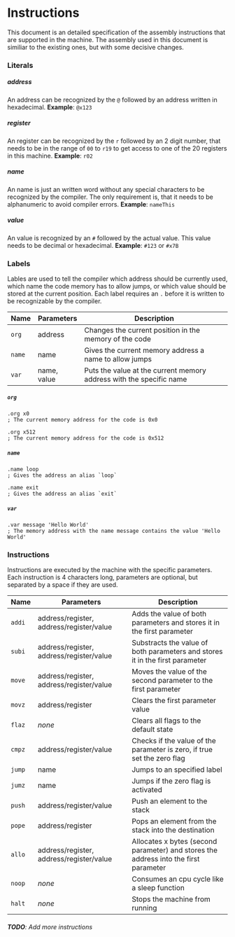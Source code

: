 # Instructions

This document is an detailed specification of the assembly instructions that
are supported in the machine. The assembly used in this document is similiar to
the existing ones, but with some decisive changes.

### Literals

##### address

An address can be recognized by the `@` followed by an address written in
hexadecimal. **Example**: `@x123`

##### register

An register can be recognized by the `r` followed by an 2 digit number, that
needs to be in the range of `00` to `r19` to get access to one of the 20
registers in this machine. **Example**: `r02`

##### name

An name is just an written word without any special characters to be recognized
by the compiler. The only requirement is, that it needs to be alphanumeric to
avoid compiler errors. **Example**: `nameThis`

##### value

An value is recognized by an `#` followed by the actual value. This value needs
to be decimal or hexadecimal. **Example**: `#123` or `#x7B`

### Labels

Lables are used to tell the compiler which address should be currently used,
which name the code memory has to allow jumps, or which value should be stored
at the current position. Each label requires an `.` before it is written to be
recognizable by the compiler.

| Name | Parameters | Description |
|-|-|-|
| `org` | address | Changes the current position in the memory of the code |
| `name` | name | Gives the current memory address a name to allow jumps |
| `var` | name, value | Puts the value at the current memory address with the specific name |

##### `org`

```assembly
.org x0
; The current memory address for the code is 0x0

.org x512
; The current memory address for the code is 0x512
```

##### `name`

```assembly
.name loop
; Gives the address an alias `loop`

.name exit
; Gives the address an alias `exit`
```

##### `var`

```assembly
.var message 'Hello World'
; The memory address with the name message contains the value 'Hello World'
```

### Instructions

Instructions are executed by the machine with the specific parameters. Each
instruction is 4 characters long, parameters are optional, but separated by
a space if they are used.

| Name | Parameters | Description |
|-|-|-|
| `addi` | address/register, address/register/value | Adds the value of both parameters and stores it in the first parameter |
| `subi` | address/register, address/register/value | Substracts the value of both parameters and stores it in the first parameter |
| `move` | address/register, address/register/value | Moves the value of the second parameter to the first parameter |
| `movz` | address/register | Clears the first parameter value |
| `flaz` | _none_ | Clears all flags to the default state |
| `cmpz` | address/register/value | Checks if the value of the parameter is zero, if true set the zero flag |
| `jump` | name | Jumps to an specified label |
| `jumz` | name | Jumps if the zero flag is activated |
| `push` | address/register/value | Push an element to the stack |
| `pope` | address/register | Pops an element from the stack into the destination |
| `allo` | address/register, address/register/value | Allocates x bytes (second parameter) and stores the address into the first parameter |
| `noop` | _none_ | Consumes an cpu cycle like a sleep function |
| `halt` | _none_ | Stops the machine from running |

###### **TODO**: Add more instructions
